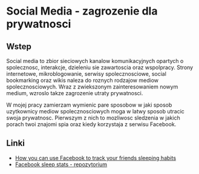 # Social Media - zagrozenie dla prywatnosci

## Wstep
Social media to zbior sieciowych kanalow komunikacyjnych opartych o spolecznosc, interakcje, dzieleniu sie zawartoscia oraz wspolpracy. Strony internetowe, mikroblogowanie, serwisy spolecznosciowe, social bookmarking oraz wikis naleza do roznych rodzajow mediow spolecznosciowych. Wraz z zwiekszonym zainteresowaniem nowym medium, wzroslo takze zagrozenie utraty prywatnosci.

W mojej pracy zamierzam wymienic pare sposobow w jaki sposob uzytkownicy mediow spolecznosciowych moga w latwy sposob utracic swoja prywatnosc. Pierwszym z nich to mozliwosc sledzenia w jakich porach twoi znajomi spia oraz kiedy korzystaja z serwisu Facebook.  

## Linki
* [How you can use Facebook to track your friends sleeping habits](https://medium.com/@sqrendk/how-you-can-use-facebook-to-track-your-friends-sleeping-habits-505ace7fffb6)
* [Facebook sleep stats - repozytorium](https://github.com/sqren/fb-sleep-stats)


